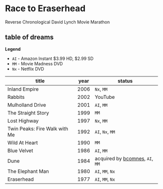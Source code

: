 # Race to Eraserhead

Reverse Chronological David Lynch Movie Marathon

## table of dreams

**Legend**

* `AI` - Amazon Instant $3.99 HD, $2.99 SD
* `MM` - Movie Madness DVD
* `Nx` - Netflix DVD

| title | year | status |
| ----- | ---- | ------ |
| Inland Empire | 2006 | `Nx`, `MM` |
| Rabbits | 2002 | YouTube |
| Mulholland Drive | 2001 | `AI`, `MM` |
| The Straight Story | 1999 | `MM` |
| Lost Highway | 1997 | `Nx`, `MM` |
| Twin Peaks: Fire Walk with Me | 1992 | `AI`, `Nx`, `MM` |
| Wild At Heart | 1990 | `MM` |
| Blue Velvet | 1986 | `AI`, `MM` |
| Dune | 1984 | acquired by [bcomnes](https://github.com/bcomnes), `AI`, `MM` |
| The Elephant Man | 1980 | `AI`, `MM`, `Nx` |
| Eraserhead | 1977 | `AI`, `MM`, `Nx` |
